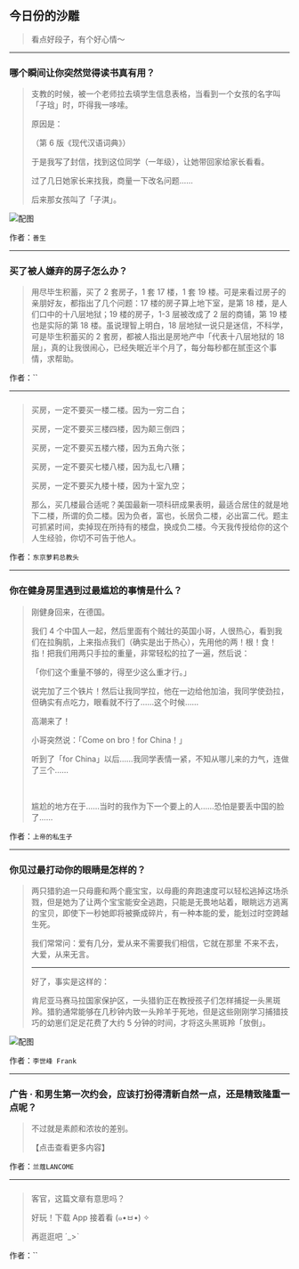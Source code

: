 ## 今日份的沙雕

> 看点好段子，有个好心情～


 
---

### 哪个瞬间让你突然觉得读书真有用？

> 支教的时候，被一个老师拉去填学生信息表格，当看到一个女孩的名字叫「子琀」时，吓得我一哆嗦。
> 
> 原因是：
> 
> （第 6 版《现代汉语词典》）
> 
> 于是我写了封信，找到这位同学（一年级），让她带回家给家长看看。
> 
> 过了几日她家长来找我，商量一下改名问题……
> 
> 后来那女孩叫了「子淇」。



![配图](http://pic3.zhimg.com/70/v2-b172c30c749ed0f890403ebdccff9452_b.jpg)


作者：`善生`

---

### 买了被人嫌弃的房子怎么办？

> 用尽毕生积蓄，买了 2 套房子，1 套 17 楼，1 套 19 楼。可是来看过房子的亲朋好友，都指出了几个问题：17 楼的房子算上地下室，是第 18 楼，是人们口中的十八层地狱；19 楼的房子，1-3 层被改成了 2 层的商铺，第 19 楼也是实际的第 18 楼。虽说理智上明白，18 层地狱一说只是迷信，不科学，可是毕生积蓄买的 2 套房，都被人指出是房地产中「代表十八层地狱的 18 层」，真的让我很闹心，已经失眠近半个月了，每分每秒都在腻歪这个事情，求帮助。


作者：``

---

### 

> 买房，一定不要买一楼二楼。因为一穷二白；
> 
> 买房，一定不要买三楼四楼，因为颠三倒四；
> 
> 买房，一定不要买五楼六楼，因为五角六张；
> 
> 买房，一定不要买七楼八楼，因为乱七八糟；
> 
> 买房，一定不要买九楼十楼，因为十室九空；
> 
> 那么，买几楼最合适呢？美国最新一项科研成果表明，最适合居住的就是地下二楼，所谓的负二楼。因为负者，富也，长居负二楼，必出富二代。题主可抓紧时间，卖掉现在所持有的楼盘，换成负二楼。今天我传授给你的这个人生经验，你切不可告于他人。


作者：`东京萝莉总教头`

---

### 你在健身房里遇到过最尴尬的事情是什么？

> 刚健身回来，在德国。
> 
> 我们 4 个中国人一起，然后里面有个贼壮的英国小哥，人很热心，看到我们在拉胸肌，上来指点我们（确实是出于热心），先用他的两！根！食！指！把我们用两只手拉的重量，非常轻松的拉了一遍，然后说：
> 
> 「你们这个重量不够的，得至少这么重才行。」
> 
> 说完加了三个铁片！然后让我同学拉，他在一边给他加油，我同学使劲拉，但确实有点吃力，眼看就不行了……这个时候……
> 
> 高潮来了！
> 
> 小哥突然说：「Come on bro！for China！」
> 
> 听到了「for China」以后……我同学表情一紧，不知从哪儿来的力气，连做了三个……
> 
>  
> 
> 尴尬的地方在于……当时的我作为下一个要上的人……恐怕是要丢中国的脸了……


作者：`上帝的私生子`

---

### 你见过最打动你的眼睛是怎样的？

> 两只猎豹追一只母鹿和两个鹿宝宝，以母鹿的奔跑速度可以轻松逃掉这场杀戮，但是她为了让两个宝宝能安全逃跑，只能是无畏地站着，眼眺远方逃离的宝贝，即使下一秒她即将被撕成碎片，有一种本能的爱，能划过时空跨越生死。
> 
> 我们常常问：爱有几分，爱从来不需要我们相信，它就在那里 不来不去，大爱，从来无言。
> 
> ---
> 
> 好了，事实是这样的：
> 
> 肯尼亚马赛马拉国家保护区，一头猎豹正在教授孩子们怎样捕捉一头黑斑羚。猎豹通常能够在几秒钟内致一头羚羊于死地，但是这些刚刚学习捕猎技巧的幼崽们足足花费了大约 5 分钟的时间，才将这头黑斑羚「放倒」。



![配图](http://pic3.zhimg.com/70/v2-d45a43924483f0a792d4c9d8836eddb6_b.jpg)


作者：`李世峰 Frank`

---

### 广告 ·  和男生第一次约会，应该打扮得清新自然一点，还是精致隆重一点呢？

> 不过就是素颜和浓妆的差别。
> 
> 【点击查看更多内容】


作者：`兰蔻LANCOME`

---

### 

> 客官，这篇文章有意思吗？
> 
> 好玩！下载 App 接着看 (๑•ㅂ•) ✧
> 
> 再逛逛吧 ˊ_>ˋ


作者：``